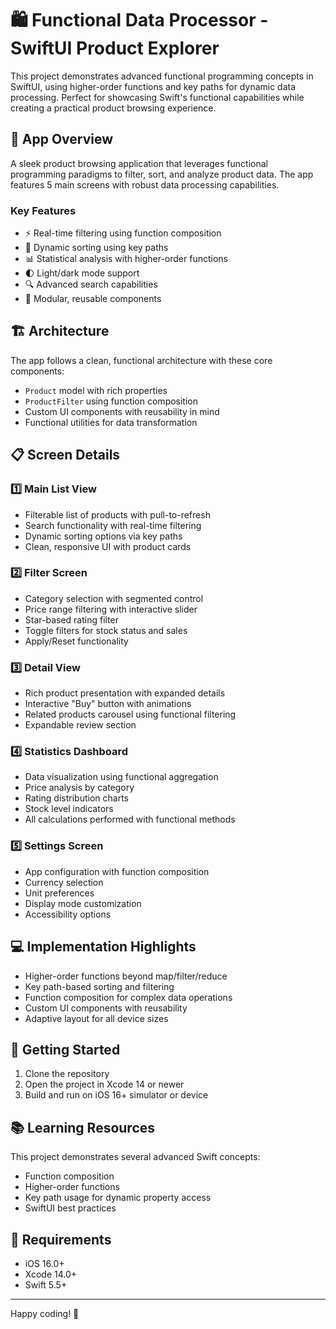 # 🛍️ Functional Data Processor - SwiftUI Product Explorer

This project demonstrates advanced functional programming concepts in SwiftUI, using higher-order functions and key paths for dynamic data processing. Perfect for showcasing Swift's functional capabilities while creating a practical product browsing experience.

## 📱 App Overview

A sleek product browsing application that leverages functional programming paradigms to filter, sort, and analyze product data. The app features 5 main screens with robust data processing capabilities.

### Key Features

- ⚡ Real-time filtering using function composition
- 🔄 Dynamic sorting using key paths
- 📊 Statistical analysis with higher-order functions
- 🌓 Light/dark mode support
- 🔍 Advanced search capabilities
- 🧩 Modular, reusable components

## 🏗️ Architecture

The app follows a clean, functional architecture with these core components:

- `Product` model with rich properties
- `ProductFilter` using function composition
- Custom UI components with reusability in mind
- Functional utilities for data transformation

## 📋 Screen Details

### 1️⃣ Main List View
- Filterable list of products with pull-to-refresh
- Search functionality with real-time filtering
- Dynamic sorting options via key paths
- Clean, responsive UI with product cards

### 2️⃣ Filter Screen
- Category selection with segmented control
- Price range filtering with interactive slider
- Star-based rating filter
- Toggle filters for stock status and sales
- Apply/Reset functionality

### 3️⃣ Detail View
- Rich product presentation with expanded details
- Interactive "Buy" button with animations
- Related products carousel using functional filtering
- Expandable review section

### 4️⃣ Statistics Dashboard
- Data visualization using functional aggregation
- Price analysis by category
- Rating distribution charts
- Stock level indicators
- All calculations performed with functional methods

### 5️⃣ Settings Screen
- App configuration with function composition
- Currency selection
- Unit preferences
- Display mode customization
- Accessibility options

## 💻 Implementation Highlights

- Higher-order functions beyond map/filter/reduce
- Key path-based sorting and filtering
- Function composition for complex data operations
- Custom UI components with reusability
- Adaptive layout for all device sizes

## 🚀 Getting Started

1. Clone the repository
2. Open the project in Xcode 14 or newer
3. Build and run on iOS 16+ simulator or device

## 📚 Learning Resources

This project demonstrates several advanced Swift concepts:

- Function composition
- Higher-order functions
- Key path usage for dynamic property access
- SwiftUI best practices

<!---->
<!--## 🔮 Future Enhancements-->
<!---->
<!--- Persistent storage with functional wrappers-->
<!--- Advanced animations using function composition-->
<!--- Network layer with functional error handling-->
<!--- More statistical visualizations-->

## 🔧 Requirements

- iOS 16.0+
- Xcode 14.0+
- Swift 5.5+

---

Happy coding! 🚀
